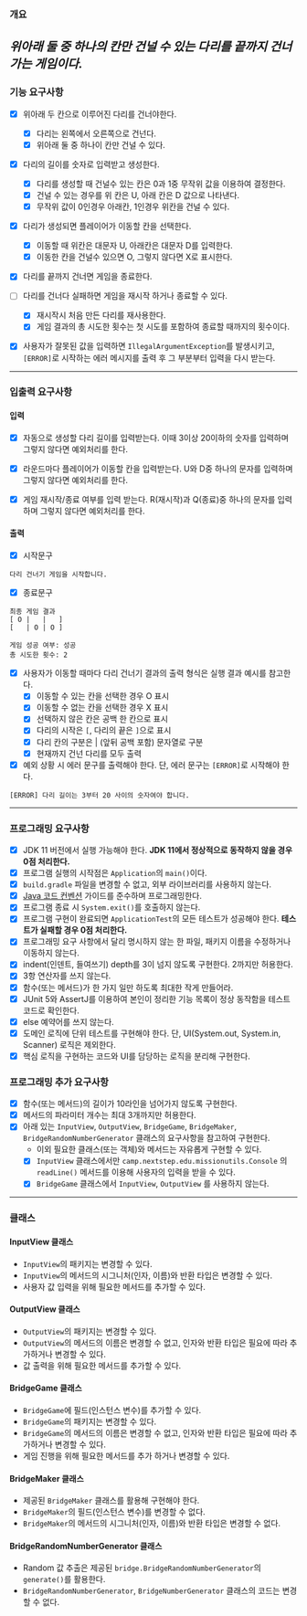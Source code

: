 ### 개요
*위아래 둘 중 하나의 칸만 건널 수 있는 다리를 끝까지 건너가는 게임이다.*
---
### 기능 요구사항
- [x] 위아래 두 칸으로 이루어진 다리를 건너야한다.
  - [x] 다리는 왼쪽에서 오른쪽으로 건넌다.
  - [x] 위아래 둘 중 하나이 칸만 건널 수 있다.

- [x] 다리의 길이를 숫자로 입력받고 생성한다.
  - [x] 다리를 생성할 때 건널수 있는 칸은 0과 1중 무작위 값을 이용하여 결정한다.
  - [x] 건널 수 있는 경우를 위 칸은 U, 아래 칸은 D 값으로 나타낸다.
  - [x] 무작위 값이 0인경우 아래칸, 1인경우 위칸을 건널 수 있다.

- [x] 다리가 생성되면 플레이어가 이동할 칸을 선택한다.
  - [x] 이동할 때 위칸은 대문자 U, 아래칸은 대문자 D를 입력한다.
  - [x] 이동한 칸을 건널수 있으면 O, 그렇지 않다면 X로 표시한다.

- [x] 다리를 끝까지 건너면 게임을 종료한다.

- [ ] 다리를 건너다 실패하면 게임을 재시작 하거나 종료할 수 있다.
  - [x] 재시작시 처음 만든 다리를 재사용한다.
  - [x] 게임 결과의 총 시도한 횟수는 첫 시도를 포함하여 종료할 때까지의 횟수이다.

- [x] 사용자가 잘못된 값을 입력하면 `IllegalArgumentException`를 발생시키고, `[ERROR]`로 시작하는 에러 메시지를 출력 후 그 부분부터 입력을 다시 받는다.
---

### 입출력 요구사항

#### 입력
- [x] 자동으로 생성할 다리 길이를 입력받는다. 이때 3이상 20이하의 숫자를 입력하며 그렇지 않다면 예외처리를 한다.

- [x] 라운드마다 플레이어가 이동할 칸을 입력받는다. U와 D중 하나의 문자를 입력하며 그렇지 않다면 예외처리를 한다.

- [x] 게임 재시작/종료 여부를 입력 받는다. R(재시작)과 Q(종료)중 하나의 문자를 입력하며 그렇지 않다면 예외처리를 한다.


#### 출력
- [x] 시작문구
```
다리 건너기 게임을 시작합니다.
```

- [x] 종료문구
```
최종 게임 결과
[ O |   |   ]
[   | O | O ]

게임 성공 여부: 성공
총 시도한 횟수: 2
```

- [x] 사용자가 이동할 때마다 다리 건너기 결과의 출력 형식은 실행 결과 예시를 참고한다.
  - [x] 이동할 수 있는 칸을 선택한 경우 O 표시
  - [x] 이동할 수 없는 칸을 선택한 경우 X 표시
  - [x] 선택하지 않은 칸은 공백 한 칸으로 표시
  - [x] 다리의 시작은 `[`, 다리의 끝은 `]`으로 표시
  - [x] 다리 칸의 구분은 | (앞뒤 공백 포함) 문자열로 구분
  - [x] 현재까지 건넌 다리를 모두 출력

- [x] 예외 상황 시 에러 문구를 출력해야 한다. 단, 에러 문구는 `[ERROR]`로 시작해야 한다.
```
[ERROR] 다리 길이는 3부터 20 사이의 숫자여야 합니다.
```
---

### 프로그래밍 요구사항
- [x]  JDK 11 버전에서 실행 가능해야 한다. **JDK 11에서 정상적으로 동작하지 않을 경우 0점 처리한다.**
- [x]  프로그램 실행의 시작점은 `Application`의 `main()`이다.
- [x]  `build.gradle` 파일을 변경할 수 없고, 외부 라이브러리를 사용하지 않는다.
- [x]  [Java 코드 컨벤션](https://github.com/woowacourse/woowacourse-docs/tree/master/styleguide/java) 가이드를 준수하며 프로그래밍한다.
- [x]  프로그램 종료 시 `System.exit()`를 호출하지 않는다.
- [x]  프로그램 구현이 완료되면 `ApplicationTest`의 모든 테스트가 성공해야 한다. **테스트가 실패할 경우 0점 처리한다.**
- [x]  프로그래밍 요구 사항에서 달리 명시하지 않는 한 파일, 패키지 이름을 수정하거나 이동하지 않는다.
- [x]  indent(인덴트, 들여쓰기) depth를 3이 넘지 않도록 구현한다. 2까지만 허용한다.
- [x]  3항 연산자를 쓰지 않는다.
- [x]  함수(또는 메서드)가 한 가지 일만 하도록 최대한 작게 만들어라.
- [x]  JUnit 5와 AssertJ를 이용하여 본인이 정리한 기능 목록이 정상 동작함을 테스트 코드로 확인한다.
- [x]  else 예약어를 쓰지 않는다.
- [x]  도메인 로직에 단위 테스트를 구현해야 한다. 단, UI(System.out, System.in, Scanner) 로직은 제외한다.
- [x]  핵심 로직을 구현하는 코드와 UI를 담당하는 로직을 분리해 구현한다.

### 프로그래밍 추가 요구사항
- [x] 함수(또는 메서드)의 길이가 10라인을 넘어가지 않도록 구현한다.
- [x] 메서드의 파라미터 개수는 최대 3개까지만 허용한다.
- [x] 아래 있는 `InputView`, `OutputView`, `BridgeGame`, `BridgeMaker`, `BridgeRandomNumberGenerator` 클래스의 요구사항을 참고하여 구현한다.
  - 이외 필요한 클래스(또는 객체)와 메서드는 자유롭게 구현할 수 있다.
  - [x] `InputView` 클래스에서만 `camp.nextstep.edu.missionutils.Console` 의 `readLine()` 메서드를 이용해 사용자의 입력을 받을 수 있다.
  - [x] `BridgeGame` 클래스에서 `InputView`, `OutputView` 를 사용하지 않는다.

---
### 클래스

#### InputView 클래스
- `InputView`의 패키지는 변경할 수 있다.
- `InputView`의 메서드의 시그니처(인자, 이름)와 반환 타입은 변경할 수 있다.
- 사용자 값 입력을 위해 필요한 메서드를 추가할 수 있다.

#### OutputView 클래스
- `OutputView`의 패키지는 변경할 수 있다.
- `OutputView`의 메서드의 이름은 변경할 수 없고, 인자와 반환 타입은 필요에 따라 추가하거나 변경할 수 있다.
- 값 출력을 위해 필요한 메서드를 추가할 수 있다.

#### BridgeGame 클래스
- `BridgeGame`에 필드(인스턴스 변수)를 추가할 수 있다.
- `BridgeGame`의 패키지는 변경할 수 있다.
- `BridgeGame`의 메서드의 이름은 변경할 수 없고, 인자와 반환 타입은 필요에 따라 추가하거나 변경할 수 있다.
- 게임 진행을 위해 필요한 메서드를 추가 하거나 변경할 수 있다.

#### BridgeMaker 클래스
- 제공된 `BridgeMaker` 클래스를 활용해 구현해야 한다.
- `BridgeMaker`의 필드(인스턴스 변수)를 변경할 수 없다.
- `BridgeMaker`의 메서드의 시그니처(인자, 이름)와 반환 타입은 변경할 수 없다.

#### BridgeRandomNumberGenerator 클래스
- Random 값 추출은 제공된 `bridge.BridgeRandomNumberGenerator`의 `generate()`를 활용한다.
- `BridgeRandomNumberGenerator`, `BridgeNumberGenerator` 클래스의 코드는 변경할 수 없다.
